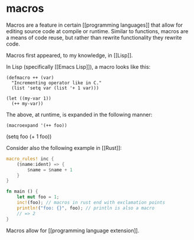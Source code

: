 # macros

Macros are a feature in certain [[programming languages]] that allow for editing source code at compile or runtime. Similar to functions, macros are a means of code reuse, but rather than rewrite functionality they rewrite code.

Macros first appeared, to my knowledge, in [[Lisp]].

In Lisp (specifically [[Emacs Lisp]]), a macro looks like this:

```emacs-lisp
(defmacro ++ (var)
  "Incrementing operator like in C."
  (list 'setq var (list '+ 1 var)))

(let ((my-var 1))
  (++ my-var))
```

The above, at runtime, is expanded in the following manner:

```emacs-lisp
(macroexpand '(++ foo))
```

(setq foo (+ 1 foo))

Consider also the following example in [[Rust]]:

```rust
macro_rules! inc {
    ($name:ident) => {
        $name = $name + 1
    }
}

fn main () {
    let mut foo = 1;
    inc!(foo); // macros in rust end with exclamation points
    println!("foo: {}", foo); // println is also a macro
    // => 2
}

```

Macros allow for [[programming language extension]].

